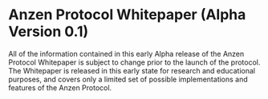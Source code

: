 # Anzen Protocol Whitepaper (Alpha Version 0.1)
All of the information contained in this early Alpha release of the Anzen Protocol Whitepaper is subject to change prior to the launch of the protocol. The Whitepaper is released in this early state for research and educational purposes, and covers only a limited set of possible implementations and features of the Anzen Protocol.
